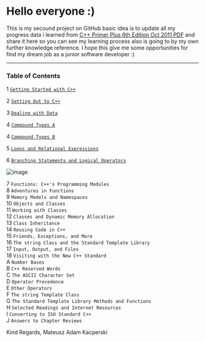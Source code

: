 
# Hello everyone :)

This is my secound project on GitHub basic idea is to update all my progress data i learned from [C++ Primer Plus 6th Edition Oct 2011 PDF](https://zhjwpku.com/assets/pdf/books/C++.Primer.Plus.6th.Edition.Oct.2011.pdf) and share it here so you can see my learning process 
also is going to by my own further knowledge reference.
I hope this give me some opportunities for find my dream job as a junior software developer :)

-----------------------------------------------------------------------------------------------------------------------------------------------------------

### Table of Contents

1 [`Getting Started with C++`](https://github.com/Oureyelet/C-plus-plus-Primer-Plus-sixth-edition-Developer-s-Library-S-Prata/blob/master/Chapter%201%20Getting%20Started%20with%20C%2B%2B%20(vsCode)/spiffy.cpp) <br />

2 [`Setting Out to C++`](https://github.com/Oureyelet/C-plus-plus-Primer-Plus-sixth-edition-Developer-s-Library-S-Prata/blob/master/Chapter%202%20Setting%20Out%20to%20C%2B%2B%20(vsCode)/main.cpp) <br />

3 [`Dealing with Data`](https://github.com/Oureyelet/C-plus-plus-Primer-Plus-sixth-edition-Developer-s-Library-S-Prata/blob/master/Chapter%203%20Dealing%20with%20Data%20(vsCode)/main.cpp) <br />

4 [`Compound Types A`](https://github.com/Oureyelet/C-plus-plus-Primer-Plus-sixth-edition-Developer-s-Library-S-Prata/blob/master/Chapter%204%20Compound%20Types%20(vsCode)/main.cpp) <br />

4 [`Compound Types B`](https://github.com/Oureyelet/Xcode-C-Plus-Plus-Primer-Plus-Sixth-Sdition-Developers-Library-S-Prata-/tree/main/C%2B%2B%20Primer%20Plus%206th%20Edytion%20Stephen%20Prata/Chapter%204%20Compound%20Types) <br />

5 [`Loops and Relational Expressions`](https://github.com/Oureyelet/Xcode-C-Plus-Plus-Primer-Plus-Sixth-Sdition-Developers-Library-S-Prata-/blob/main/C%2B%2B%20Primer%20Plus%206th%20Edytion%20Stephen%20Prata/Chapter%205%20Loops%20and%20Relational%20Expressions/main.cpp) <br />

6 [`Branching Statements and Logical Operators`](https://github.com/Oureyelet/Xcode-C-Plus-Plus-Primer-Plus-Sixth-Sdition-Developers-Library-S-Prata-/blob/main/C%2B%2B%20Primer%20Plus%206th%20Edytion%20Stephen%20Prata/Chapter%206%20Branching%20Statements%20and%20Logical%20Operators/main.cpp) <br />

![image](https://user-images.githubusercontent.com/69697624/216241788-f59cb531-dfcc-4be5-b9f7-d264e13d35ba.gif)

7 `Functions: C++'s Programming Modules` <br />
8 `Adventures in Functions` <br />
9 `Memory Models and Namespaces` <br />
10 `Objects and Classes` <br />
11 `Working with Classes` <br />
12 `Classes and Dynamic Memory Allocation` <br />
13 `Class Inheritance` <br />
14 `Reusing Code in C++` <br />
15 `Friends, Exceptions, and More` <br />
16 `The string Class and the Standard Template Library` <br />
17 `Input, Output, and Files` <br />
18 `Visiting with the New C++ Standard` <br />
A `Number Bases` <br />
B `C++ Reserved Words` <br />
C `The ASCII Character Set` <br />
D `Operator Precedence` <br />
E `Other Operators` <br />
F `The string Template Class` <br />
G `The Standard Template Library Methods and Functions` <br />
H `Selected Readings and Internet Resources` <br />
I `Converting to ISO Standard C++` <br />
J `Answers to Chapter Reviews` <br />


Kind Regards,
Mateusz Adam Kacperski
